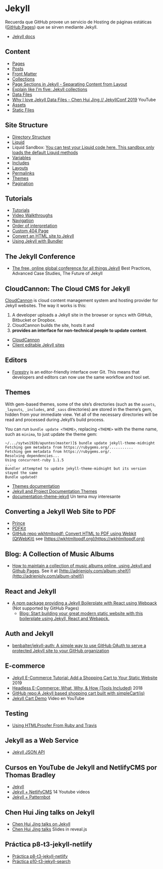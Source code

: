# Jekyll

Recuerda que GitHub provee un servicio de Hosting de páginas estáticas ([GitHub Pages](https://pages.github.com/)) que se sirven mediante Jekyll.

* [Jekyll docs](https://jekyllrb.com/docs/)

## Content 

*   [Pages](https://jekyllrb.com/docs/pages/)
*   [Posts](https://jekyllrb.com/docs/posts/)
*   [Front Matter](https://jekyllrb.com/docs/front-matter/)
*   [Collections](https://jekyllrb.com/docs/collections/)
   *   [Page Sections in Jekyll - Separating Content from Layout](https://dev-notes.eu/2016/08/page-sections-in-jekyll-seperating-content-from-layout/)
   * [Explain like I’m five: Jekyll collections](https://ben.balter.com/2015/02/20/jekyll-collections/)
*   [Data Files](https://jekyllrb.com/docs/datafiles/)
   * [Why I love Jekyll Data Files - Chen Hui Jing // JekyllConf 2019](https://youtu.be/CERXESTZ5w4) YouTube
*   [Assets](https://jekyllrb.com/docs/assets/)
*   [Static Files](https://jekyllrb.com/docs/static-files/)

## Site Structure

*   [Directory Structure](https://jekyllrb.com/docs/structure/)
*   [Liquid](https://jekyllrb.com/docs/liquid/)
  * Liquid Sandbox: [You can test your Liquid code here. This sandbox only loads the default Liquid methods ](https://jumpseller.com/support/liquid-sandbox/)
*   [Variables](https://jekyllrb.com/docs/variables/)
*   [Includes](https://jekyllrb.com/docs/includes/)
*   [Layouts](https://jekyllrb.com/docs/layouts/)
*   [Permalinks](https://jekyllrb.com/docs/permalinks/)
*   [Themes](https://jekyllrb.com/docs/themes/)
*   [Pagination](https://jekyllrb.com/docs/pagination/)

## Tutorials

*   [Tutorials](https://jekyllrb.com/tutorials/home/)
*   [Video Walkthroughs](https://jekyllrb.com/tutorials/video-walkthroughs/)
*   [Navigation](https://jekyllrb.com/tutorials/navigation/)
*   [Order of interpretation](https://jekyllrb.com/tutorials/orderofinterpretation/)
*   [Custom 404 Page](https://jekyllrb.com/tutorials/custom-404-page/)
*   [Convert an HTML site to Jekyll](https://jekyllrb.com/tutorials/convert-site-to-jekyll/)
*   [Using Jekyll with Bundler](https://jekyllrb.com/tutorials/using-jekyll-with-bundler/)

## The Jekyll Conference

* [The free, online global conference for all things Jekyll](https://jekyllconf.com/)
Best Practices, Advanced Case Studies, The Future of Jekyll

## CloudCannon: The Cloud CMS for Jekyll

[CloudCannon](https://app.cloudcannon.com/) is cloud content management system and hosting provider for Jekyll websites. The way it works is this: 

1. A developer uploads a Jekyll site in the browser or syncs with GitHub, Bitbucket or Dropbox. 
2. CloudCannon builds the site, hosts it and
3. **provides an interface for non-technical people to update content**.

* [CloudCannon](https://app.cloudcannon.com/)
* [Client editable Jekyll sites](https://learn.cloudcannon.com/jekyll/client-editable-jekyll-sites/)

## Editors

* [Forestry](https://forestry.io/) is an editor-friendly interface over Git. This means that developers and editors can now use the same workflow and tool set.

## Themes

With gem-based themes, some of the site’s directories (such as the `assets`, `_layouts`, `_includes`, and `_sass` directories) are stored in the theme’s gem, hidden from your immediate view. Yet all of the necessary directories will be read and processed during Jekyll’s build process.

You can run `bundle update <THEME>`, replacing `<THEME>` with the theme name, such as `minima`, to just update the theme gem:

```
~/.../sytws1920/apuntes(master)]$ bundle update jekyll-theme-midnight
Fetching gem metadata from https://rubygems.org/...........
Fetching gem metadata from https://rubygems.org/.
Resolving dependencies...
Using concurrent-ruby 1.1.5
...
Bundler attempted to update jekyll-theme-midnight but its version stayed the same
Bundle updated!
```

* [Themes documentation](https://jekyllrb.com/docs/themes/)
* [Jekyll and Project Documentation Themes](https://jekyllthemes.io/jekyll-documentation-themes)
* [documentation-theme-jekyll](https://github.com/ULL-MII-SYTWS-1920/documentation-theme-jekyll) Un tema muy interesante

## Converting a Jekyll Web Site to PDF

* [Prince](https://www.princexml.com/)
* [PDFKit](https://github.com/pdfkit/PDFKit)
* [GitHub repo wkhtmltopdf: Convert HTML to PDF using Webkit (QtWebKit)](https://github.com/wkhtmltopdf/wkhtmltopdf) see [https://wkhtmltopdf.org](https://wkhtmltopdf.org)



## Blog: A Collection of Music Albums

* [How to maintain a collection of music albums online, using Jekyll and Github Pages](https://dev.to/adrienjoly/how-to-maintain-a-collection-of-music-albums-online-using-jekyll-and-github-pages-3hd6). See it at [http://adrienjoly.com/album-shelf/](http://adrienjoly.com/album-shelf/)

## React and Jekyll

* [A npm package providing a Jekyll Boilerplate with React using Webpack](https://www.npmjs.com/package/jekyll-react-webpack) (Not supported by GitHub Pages)
  - [Blog: Start building your great modern static website with this boilerplate using Jekyll, React and Webapck.](https://marcoslombog.com/2019/04/07/jekyll-react-webpack.html)

## Auth and Jekyll

* [benbalter/jekyll-auth: A simple way to use GitHub OAuth to serve a protected Jekyll site to your GitHub organization](https://github.com/benbalter/jekyll-auth)


## E-commerce

* [Jekyll E-Commerce Tutorial: Add a Shopping Cart to Your Static Website](https://snipcart.com/blog/jekyll-ecommerce-tutorial) 2019
* [Headless E-Commerce: What, Why, & How (Tools Included)](https://snipcart.com/blog/headless-ecommerce-guide) 2018
* [GitHub repo:A Jekyll based shopping cart built with simpleCart(js)](https://github.com/bradonomics/jekyll-cart)
* [Jekyll Cart Demo](https://youtu.be/jdp_XmogTEo) Video en YouTube

## Testing

* [Using HTMLProofer From Ruby and Travis](https://github.com/gjtorikian/html-proofer/wiki/Using-HTMLProofer-From-Ruby-and-Travis)

## Jekyll as a Web Service

* [Jekyll JSON API](https://www.techiediaries.com/how-to-use-jekyll-like-a-pro-output-data-as-json/)

## Cursos en YouTube de Jekyll and NetlifyCMS por Thomas Bradley

* [Jekyll](https://www.youtube.com/playlist?list=PLWjCJDeWfDdfVEcLGAfdJn_HXyM4Y7_k-)
* [Jekyll + NetlifyCMS](https://www.youtube.com/playlist?list=PLWjCJDeWfDdcU8zbZZrr6L1zpf_2Eqt_w) 14 Youtube videos
* [Jekyll + Patternbot](https://www.youtube.com/playlist?list=PLWjCJDeWfDdcEBngBwpB8F7wtjZ12PIy0)

## Chen Hui Jing talks on Jekyll

* [Chen Hui Jing talks on Jekyll](https://www.chenhuijing.com/blog/jekyll/#%F0%9F%91%BE)
* [Chen Hui Jing talks](https://www.chenhuijing.com/talks/#%F0%9F%8F%80) Slides in reveal.js

## Práctica p8-t3-jekyll-netlify

* [Práctica p8-t3-jekyll-netlify](practicas/p8-t3-jekyll-netlify)
* [Práctica p10-t3-jekyll-search](practicas/p10-t3-jekyll-search)
